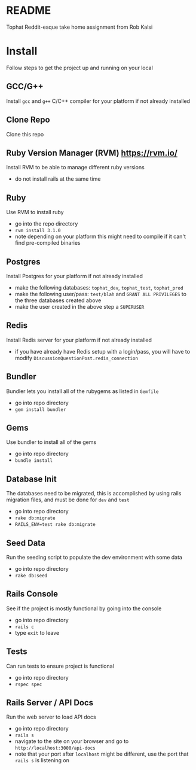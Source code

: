 # README
Tophat Reddit-esque take home assignment from Rob Kalsi

# Install
Follow steps to get the project up and running on your local

## GCC/G++
Install `gcc` and `g++` C/C++ compiler for your platform if not already installed

## Clone Repo
Clone this repo

## Ruby Version Manager (RVM) https://rvm.io/
Install RVM to be able to manage different ruby versions
- do not install rails at the same time

## Ruby
Use RVM to install ruby
- go into the repo directory
- `rvm install 3.1.0`
- note depending on your platform this might need to compile if it can't find pre-compiled binaries

## Postgres
Install Postgres for your platform if not already installed
- make the following databases: `tophat_dev`, `tophat_test`, `tophat_prod`
- make the following user/pass: `test/blah` and `GRANT ALL PRIVILEGES` to the three databases created above
- make the user created in the above step a `SUPERUSER`

## Redis
Install Redis server for your platform if not already installed
- if you have already have Redis setup with a login/pass, you will have to modify `DiscussionQuestionPost.redis_connection`

## Bundler
Bundler lets you install all of the rubygems as listed in `Gemfile`
- go into repo directory
- `gem install bundler`

## Gems
Use bundler to install all of the gems
- go into repo directory
- `bundle install`

## Database Init
The databases need to be migrated, this is accomplished by using rails migration files, and must be done for `dev` and `test`
- go into repo directory
- `rake db:migrate`
- `RAILS_ENV=test rake db:migrate`

## Seed Data
Run the seeding script to populate the dev environment with some data
- go into repo directory
- `rake db:seed`

## Rails Console
See if the project is mostly functional by going into the console
- go into repo directory
- `rails c`
- type `exit` to leave

## Tests
Can run tests to ensure project is functional
- go into repo directory
- `rspec spec`

## Rails Server / API Docs
Run the web server to load API docs
- go into repo directory
- `rails s`
- navigate to the site on your browser and go to `http://localhost:3000/api-docs`
- note that your port after `localhost` might be different, use the port that `rails s` is listening on
